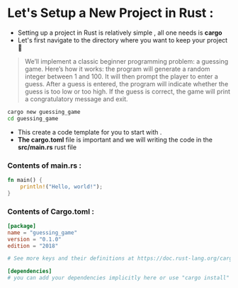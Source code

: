 # Let's Setup a New Project in Rust : 
- Setting up a project in Rust is relatively simple , all one needs is **cargo**
- Let's first navigate to the directory where you want to keep your project 🌿

> We’ll implement a classic beginner programming problem: a guessing game. Here’s how it works: the program will generate a random integer between 1 and 100. It will then prompt the player to enter a guess. After a guess is entered, the program will indicate whether the guess is too low or too high. If the guess is correct, the game will print a congratulatory message and exit.

```bash
cargo new guessing_game
cd guessing_game
```

- This create a code template for you to start with .
- **The cargo.toml** file is important and we will writing the code in the **src/main.rs** rust file 

### Contents of main.rs : 
```rust
fn main() {
    println!("Hello, world!");
}
```
### Contents of Cargo.toml :
```toml
[package]
name = "guessing_game"
version = "0.1.0"
edition = "2018"

# See more keys and their definitions at https://doc.rust-lang.org/cargo/reference/manifest.html

[dependencies]
# you can add your dependencies implicitly here or use "cargo install" , we will discuss it later 
```
